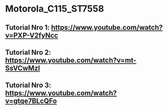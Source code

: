 # Motorola_C115_ST7558
## Tutorial Nro 1: https://www.youtube.com/watch?v=PXP-V2fyNcc
## Tutorial Nro 2: https://www.youtube.com/watch?v=mt-SsVCwMzI
## Tutorial Nro 3: https://www.youtube.com/watch?v=gtqe7BLcQFo

